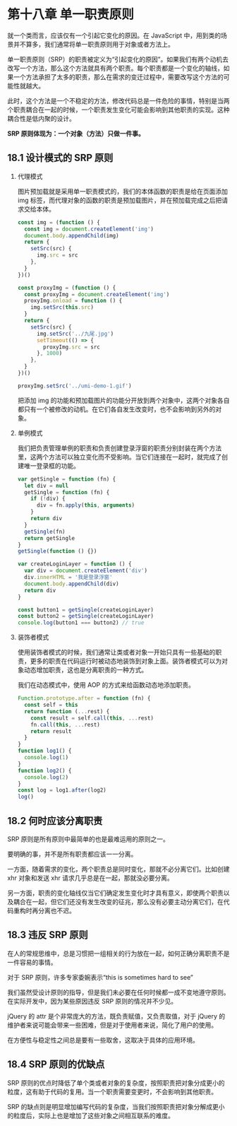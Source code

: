 # 第十八章 单一职责原则

就一个类而言，应该仅有一个引起它变化的原因。在 JavaScript 中，用到类的场景并不算多，我们通常将单一职责原则用于对象或者方法上。

单一职责原则（SRP）的职责被定义为“引起变化的原因”。如果我们有两个动机去改写一个方法，那么这个方法就具有两个职责。每个职责都是一个变化的轴线，如果一个方法承担了太多的职责，那么在需求的变迁过程中，需要改写这个方法的可能性就越大。

此时，这个方法是一个不稳定的方法，修改代码总是一件危险的事情，特别是当两个职责耦合在一起的时候，一个职责发生变化可能会影响到其他职责的实现。这种耦合性是低内聚的设计。

**SRP 原则体现为：一个对象（方法）只做一件事。**

## 18.1 设计模式的 SRP 原则

1. 代理模式

   图片预加载就是采用单一职责模式的，我们的本体函数的职责是给在页面添加 img 标签，而代理对象的函数的职责是预加载图片，并在预加载完成之后把请求交给本体。

   ```js
   const img = (function () {
     const img = document.createElement('img')
     document.body.appendChild(img)
     return {
       setSrc(src) {
         img.src = src
       },
     }
   })()

   const proxyImg = (function () {
     const proxyImg = document.createElement('img')
     proxyImg.onload = function () {
       img.setSrc(this.src)
     }
     return {
       setSrc(src) {
         img.setSrc('../九尾.jpg')
         setTimeout(() => {
           proxyImg.src = src
         }, 1000)
       },
     }
   })()

   proxyImg.setSrc('../umi-demo-1.gif')
   ```

   把添加 img 的功能和预加载图片的功能分开放到两个对象中，这两个对象各自都只有一个被修改的动机。在它们各自发生改变时，也不会影响到另外的对象。

2. 单例模式

   我们把负责管理单例的职责和负责创建登录浮窗的职责分别封装在两个方法里，这两个方法可以独立变化而不受影响。当它们连接在一起时，就完成了创建唯一登录框的功能。

   ```js
   var getSingle = function (fn) {
     let div = null
     getSingle = function (fn) {
       if (!div) {
         div = fn.apply(this, arguments)
       }
       return div
     }
     getSingle(fn)
     return getSingle
   }
   getSingle(function () {})

   var createLoginLayer = function () {
     var div = document.createElement('div')
     div.innerHTML = '我是登录浮窗'
     document.body.appendChild(div)
     return div
   }

   const button1 = getSingle(createLoginLayer)
   const button2 = getSingle(createLoginLayer)
   console.log(button1 === button2) // true
   ```

3. 装饰者模式

   使用装饰者模式的时候，我们通常让类或者对象一开始只具有一些基础的职责，更多的职责在代码运行时被动态地装饰到对象上面。装饰者模式可以为对象动态增加职责，这也是分离职责的一种方式。

   我们在动态模式中，使用 AOP 的方式来给函数动态地添加职责。

   ```js
   Function.prototype.after = function (fn) {
     const self = this
     return function (...rest) {
       const result = self.call(this, ...rest)
       fn.call(this, ...rest)
       return result
     }
   }
   function log1() {
     console.log(1)
   }
   function log2() {
     console.log(2)
   }
   const log = log1.after(log2)
   log()
   ```

## 18.2 何时应该分离职责

SRP 原则是所有原则中最简单的也是最难运用的原则之一。

要明确的事，并不是所有职责都应该一一分离。

一方面，随着需求的变化，两个职责总是同时变化，那就不必分离它们。比如创建 xhr 对象和发送 xhr 请求几乎总是在一起，那就没必要分离。

另一方面，职责的变化轴线仅当它们确定发生变化时才具有意义，即使两个职责以及耦合在一起，但它们还没有发生改变的征兆，那么没有必要主动分离它们，在代码重构时再分离也不迟。

## 18.3 违反 SRP 原则

在人的常规思维中，总是习惯把一组相关的行为放在一起，如何正确分离职责不是一件容易的事情。

对于 SRP 原则，许多专家委婉表示“this is sometimes hard to see”

我们虽然受设计原则的指导，但是我们未必要在任何时候都一成不变地遵守原则。在实际开发中，因为某些原因违反 SRP 原则的情况并不少见。

jQuery 的 attr 是个非常庞大的方法，既负责赋值，又负责取值，对于 jQuery 的维护者来说可能会带来一些困难，但是对于使用者来说，简化了用户的使用。

在方便性与稳定性之间总是要有一些取舍，这取决于具体的应用环境。

## 18.4 SRP 原则的优缺点

SRP 原则的优点时降低了单个类或者对象的复杂度，按照职责把对象分成更小的粒度，这有助于代码的复用。当一个职责需要变更时，不会影响到其他职责。

SRP 的缺点则是明显增加编写代码的复杂度，当我们按照职责把对象分解成更小的粒度后，实际上也是增加了这些对象之间相互联系的难度。
